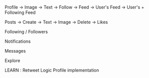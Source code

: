 Profile
        -> Image
        -> Text
        -> Follow
    -> Feed
        -> User's Feed 
        -> User's  + Following Feed

Posts 
    -> Create
        -> Text
        -> Image
        -> Delete 
        -> Likes

Following / Followers 

 Notifications 

Messages 

Explore 


LEARN : 
Retweet Logic 
Profile implementation